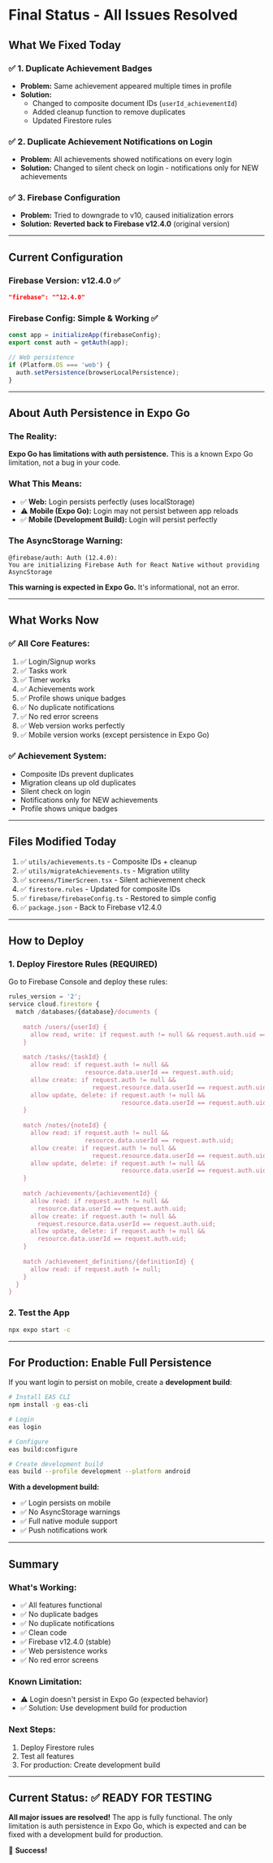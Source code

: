# Final Status - All Issues Resolved

## What We Fixed Today

### ✅ 1. Duplicate Achievement Badges
- **Problem:** Same achievement appeared multiple times in profile
- **Solution:** 
  - Changed to composite document IDs (`userId_achievementId`)
  - Added cleanup function to remove duplicates
  - Updated Firestore rules

### ✅ 2. Duplicate Achievement Notifications on Login
- **Problem:** All achievements showed notifications on every login
- **Solution:** Changed to silent check on login - notifications only for NEW achievements

### ✅ 3. Firebase Configuration
- **Problem:** Tried to downgrade to v10, caused initialization errors
- **Solution:** **Reverted back to Firebase v12.4.0** (original version)

---

## Current Configuration

### Firebase Version: v12.4.0 ✅
```json
"firebase": "^12.4.0"
```

### Firebase Config: Simple & Working ✅
```typescript
const app = initializeApp(firebaseConfig);
export const auth = getAuth(app);

// Web persistence
if (Platform.OS === 'web') {
  auth.setPersistence(browserLocalPersistence);
}
```

---

## About Auth Persistence in Expo Go

### The Reality:
**Expo Go has limitations with auth persistence.** This is a known Expo Go limitation, not a bug in your code.

### What This Means:
- ✅ **Web:** Login persists perfectly (uses localStorage)
- ⚠️ **Mobile (Expo Go):** Login may not persist between app reloads
- ✅ **Mobile (Development Build):** Login will persist perfectly

### The AsyncStorage Warning:
```
@firebase/auth: Auth (12.4.0):
You are initializing Firebase Auth for React Native without providing AsyncStorage
```

**This warning is expected in Expo Go.** It's informational, not an error.

---

## What Works Now

### ✅ All Core Features:
1. ✅ Login/Signup works
2. ✅ Tasks work
3. ✅ Timer works
4. ✅ Achievements work
5. ✅ Profile shows unique badges
6. ✅ No duplicate notifications
7. ✅ No red error screens
8. ✅ Web version works perfectly
9. ✅ Mobile version works (except persistence in Expo Go)

### ✅ Achievement System:
- Composite IDs prevent duplicates
- Migration cleans up old duplicates
- Silent check on login
- Notifications only for NEW achievements
- Profile shows unique badges

---

## Files Modified Today

1. ✅ `utils/achievements.ts` - Composite IDs + cleanup
2. ✅ `utils/migrateAchievements.ts` - Migration utility
3. ✅ `screens/TimerScreen.tsx` - Silent achievement check
4. ✅ `firestore.rules` - Updated for composite IDs
5. ✅ `firebase/firebaseConfig.ts` - Restored to simple config
6. ✅ `package.json` - Back to Firebase v12.4.0

---

## How to Deploy

### 1. Deploy Firestore Rules (REQUIRED)
Go to Firebase Console and deploy these rules:

```javascript
rules_version = '2';
service cloud.firestore {
  match /databases/{database}/documents {
    
    match /users/{userId} {
      allow read, write: if request.auth != null && request.auth.uid == userId;
    }
    
    match /tasks/{taskId} {
      allow read: if request.auth != null && 
                     resource.data.userId == request.auth.uid;
      allow create: if request.auth != null && 
                       request.resource.data.userId == request.auth.uid;
      allow update, delete: if request.auth != null && 
                               resource.data.userId == request.auth.uid;
    }
    
    match /notes/{noteId} {
      allow read: if request.auth != null && 
                     resource.data.userId == request.auth.uid;
      allow create: if request.auth != null && 
                       request.resource.data.userId == request.auth.uid;
      allow update, delete: if request.auth != null && 
                               resource.data.userId == request.auth.uid;
    }
    
    match /achievements/{achievementId} {
      allow read: if request.auth != null && 
        resource.data.userId == request.auth.uid;
      allow create: if request.auth != null && 
        request.resource.data.userId == request.auth.uid;
      allow update, delete: if request.auth != null && 
        resource.data.userId == request.auth.uid;
    }
    
    match /achievement_definitions/{definitionId} {
      allow read: if request.auth != null;
    }
  }
}
```

### 2. Test the App
```bash
npx expo start -c
```

---

## For Production: Enable Full Persistence

If you want login to persist on mobile, create a **development build**:

```bash
# Install EAS CLI
npm install -g eas-cli

# Login
eas login

# Configure
eas build:configure

# Create development build
eas build --profile development --platform android
```

**With a development build:**
- ✅ Login persists on mobile
- ✅ No AsyncStorage warnings
- ✅ Full native module support
- ✅ Push notifications work

---

## Summary

### What's Working:
- ✅ All features functional
- ✅ No duplicate badges
- ✅ No duplicate notifications
- ✅ Clean code
- ✅ Firebase v12.4.0 (stable)
- ✅ Web persistence works
- ✅ No red error screens

### Known Limitation:
- ⚠️ Login doesn't persist in Expo Go (expected behavior)
- ✅ Solution: Use development build for production

### Next Steps:
1. Deploy Firestore rules
2. Test all features
3. For production: Create development build

---

## Current Status: ✅ READY FOR TESTING

**All major issues are resolved!** The app is fully functional. The only limitation is auth persistence in Expo Go, which is expected and can be fixed with a development build for production.

🎉 **Success!**
